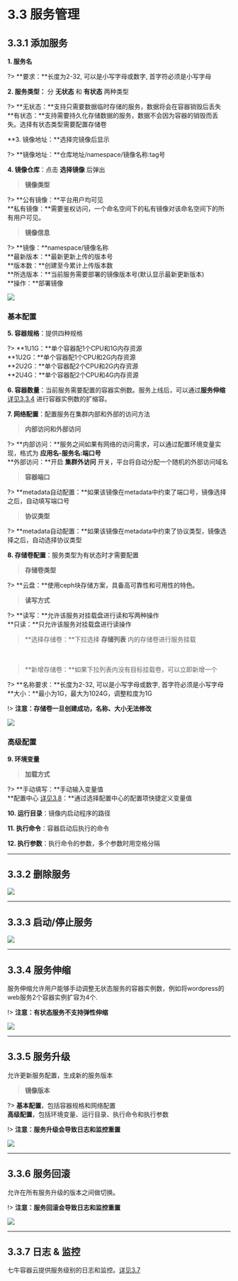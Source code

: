 # 3.3 服务管理

## 3.3.1 添加服务

**1. 服务名**

?> **要求：**长度为2-32, 可以是小写字母或数字, 首字符必须是小写字母

**2. 服务类型：** 分 **无状态** 和 **有状态** 两种类型
   
?> **无状态：**支持只需要数据临时存储的服务，数据将会在容器销毁后丢失  
   **有状态：**支持需要持久化存储数据的服务，数据不会因为容器的销毁而丢失。选择有状态类型需要配置存储卷

**3. 镜像地址：**选择完镜像后显示

?> **镜像地址：**仓库地址/namespace/镜像名称:tag号

**4. 镜像仓库**：点击 **选择镜像** 后弹出

> **镜像类型**  

?> **公有镜像：**平台用户均可见  
   **私有镜像：**需要鉴权访问，一个命名空间下的私有镜像对该命名空间下的所有用户可见。

> **镜像信息**

?> **镜像：**namespace/镜像名称  
   **最新版本：**最新更新上传的版本号  
   **版本数：**创建至今累计上传版本数  
   **所选版本：**当前服务需要部署的镜像版本号(默认显示最新更新版本)  
   **操作：**部署镜像


![](_figures/user-guide/app-public-images.png)


### 基本配置

**5. 容器规格**：提供四种规格

?> **1U1G：**单个容器配1个CPU和1G内存资源  
   **1U2G：**单个容器配1个CPU和2G内存资源  
   **2U2G：**单个容器配2个CPU和2G内存资源  
   **2U4G：**单个容器配2个CPU和4G内存资源

**6. 容器数量**：当前服务需要配置的容器实例数。服务上线后，可以通过**服务伸缩** [详见3.3.4](#jump4) 进行容器实例数的扩缩容。

**7. 网络配置**：配置服务在集群内部和外部的访问方法

> **内部访问和外部访问**

?> **内部访问：**服务之间如果有网络的访问需求，可以通过配置环境变量实现，格式为 **应用名-服务名:端口号**  
   **外部访问：**开启 **集群外访问** 开关，平台将自动分配一个随机的外部访问域名

> **容器端口**

?> **metadata自动配置：**如果该镜像在metadata中约束了端口号，镜像选择之后，自动填写端口号
　
> **协议类型**

?> **metadata自动配置：**如果该镜像在metadata中约束了协议类型，镜像选择之后，自动选择协议类型

**8. 存储卷配置**：服务类型为有状态时才需要配置

> **存储卷类型**

?> **云盘：**使用ceph块存储方案，具备高可靠性和可用性的特色。
　
> **读写方式**

?> **读写：**允许该服务对挂载盘进行读和写两种操作  
   **只读：**只允许该服务对挂载盘进行读操作

> **选择存储卷：**下拉选择 **存储列表** 内的存储卷进行服务挂载  

　
> **新增存储卷：**如果下拉列表内没有目标挂载卷，可以立即新增一个

?> **名称要求：**长度为2-32, 可以是小写字母或数字, 首字符必须是小写字母  
   **大小：**最小为1G，最大为1024G，调整粒度为1G

!> **注意：存储卷一旦创建成功，名称、大小无法修改**

![](_figures/user-guide/app-storage.jpeg)

### 高级配置

**9. 环境变量**

> **加载方式**

?> **手动填写：**手动输入变量值  
   **配置中心 [详见3.8](user-guide/configmap.md)：**通过选择配置中心的配置项快捷定义变量值

**10. 运行目录**：镜像内启动程序的路径

**11. 执行命令**：容器启动后执行的命令

**12. 执行参数**：执行命令的参数，多个参数时用空格分隔

***
## 3.3.2 删除服务

![](_figures/user-guide/service-delete.gif)

***
## 3.3.3 启动/停止服务

![](_figures/user-guide/service-start-stop.gif)

***
## <span id="jump4">3.3.4 服务伸缩</span>

服务伸缩允许用户能够手动调整无状态服务的容器实例数，例如将wordpress的web服务2个容器实例扩容为4个.

!> **注意：有状态服务不支持弹性伸缩**

![](_figures/user-guide/service-scale.gif)

***
## 3.3.5 服务升级

允许更新服务配置，生成新的服务版本

> **镜像版本**

?> **基本配置**，包括容器规格和网络配置  
   **高级配置**，包括环境变量、运行目录、执行命令和执行参数

!> **注意：服务升级会导致日志和监控重置**

![](_figures/user-guide/service-upgrade.gif)

***
## 3.3.6 服务回滚

允许在所有服务升级的版本之间做切换。

!> **注意：服务回滚会导致日志和监控重置**

![](_figures/user-guide/service-rollback.gif)

***
## 3.3.7 日志 & 监控
七牛容器云提供服务级别的日志和监控。[详见3.7](user-guide/log-and-monitor.md)








